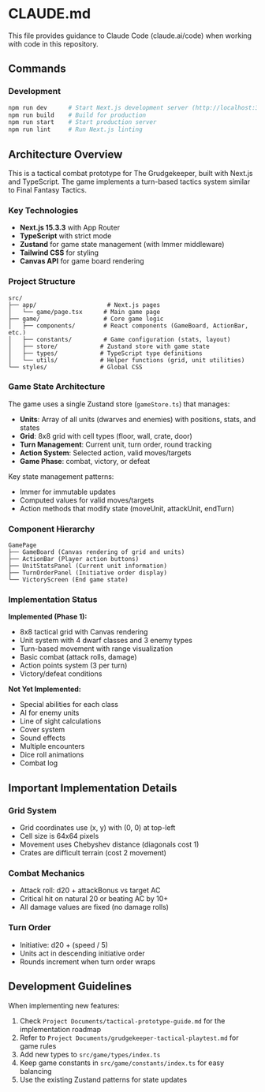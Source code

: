 # CLAUDE.md

This file provides guidance to Claude Code (claude.ai/code) when working with code in this repository.

## Commands

### Development
```bash
npm run dev      # Start Next.js development server (http://localhost:3000)
npm run build    # Build for production
npm run start    # Start production server
npm run lint     # Run Next.js linting
```

## Architecture Overview

This is a tactical combat prototype for The Grudgekeeper, built with Next.js and TypeScript. The game implements a turn-based tactics system similar to Final Fantasy Tactics.

### Key Technologies
- **Next.js 15.3.3** with App Router
- **TypeScript** with strict mode
- **Zustand** for game state management (with Immer middleware)
- **Tailwind CSS** for styling
- **Canvas API** for game board rendering

### Project Structure
```
src/
├── app/                    # Next.js pages
│   └── game/page.tsx      # Main game page
├── game/                  # Core game logic
│   ├── components/        # React components (GameBoard, ActionBar, etc.)
│   ├── constants/         # Game configuration (stats, layout)
│   ├── store/            # Zustand store with game state
│   ├── types/            # TypeScript type definitions
│   └── utils/            # Helper functions (grid, unit utilities)
└── styles/               # Global CSS
```

### Game State Architecture

The game uses a single Zustand store (`gameStore.ts`) that manages:
- **Units**: Array of all units (dwarves and enemies) with positions, stats, and states
- **Grid**: 8x8 grid with cell types (floor, wall, crate, door)
- **Turn Management**: Current unit, turn order, round tracking
- **Action System**: Selected action, valid moves/targets
- **Game Phase**: combat, victory, or defeat

Key state management patterns:
- Immer for immutable updates
- Computed values for valid moves/targets
- Action methods that modify state (moveUnit, attackUnit, endTurn)

### Component Hierarchy
```
GamePage
├── GameBoard (Canvas rendering of grid and units)
├── ActionBar (Player action buttons)
├── UnitStatsPanel (Current unit information)
├── TurnOrderPanel (Initiative order display)
└── VictoryScreen (End game state)
```

### Implementation Status

**Implemented (Phase 1):**
- 8x8 tactical grid with Canvas rendering
- Unit system with 4 dwarf classes and 3 enemy types
- Turn-based movement with range visualization
- Basic combat (attack rolls, damage)
- Action points system (3 per turn)
- Victory/defeat conditions

**Not Yet Implemented:**
- Special abilities for each class
- AI for enemy units
- Line of sight calculations
- Cover system
- Sound effects
- Multiple encounters
- Dice roll animations
- Combat log

## Important Implementation Details

### Grid System
- Grid coordinates use (x, y) with (0, 0) at top-left
- Cell size is 64x64 pixels
- Movement uses Chebyshev distance (diagonals cost 1)
- Crates are difficult terrain (cost 2 movement)

### Combat Mechanics
- Attack roll: d20 + attackBonus vs target AC
- Critical hit on natural 20 or beating AC by 10+
- All damage values are fixed (no damage rolls)

### Turn Order
- Initiative: d20 + (speed / 5)
- Units act in descending initiative order
- Rounds increment when turn order wraps

## Development Guidelines

When implementing new features:
1. Check `Project Documents/tactical-prototype-guide.md` for the implementation roadmap
2. Refer to `Project Documents/grudgekeeper-tactical-playtest.md` for game rules
3. Add new types to `src/game/types/index.ts`
4. Keep game constants in `src/game/constants/index.ts` for easy balancing
5. Use the existing Zustand patterns for state updates